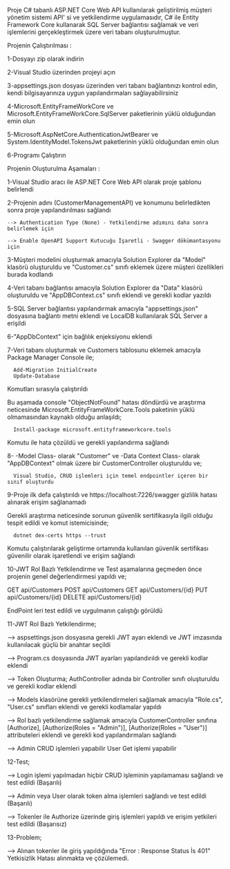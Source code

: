 Proje C# tabanlı ASP.NET Core Web API kullanılarak geliştirilmiş müşteri yönetim sistemi API' si ve yetkilendirme uygulamasıdır, 
C# ile Entity Framework Core kullanarak SQL Server bağlantısı sağlamak ve veri işlemlerini gerçekleştirmek üzere veri tabanı oluşturulmuştur.



Projenin Çalıştırılması :

1-Dosyayı zip olarak indirin


2-Visual Studio üzerinden projeyi açın


3-appsettings.json dosyası üzerinden veri tabanı bağlantınızı kontrol edin, kendi bilgisayarınıza uygun yapılandırmaları sağlayabilirsiniz


4-Microsoft.EntityFrameWorkCore ve Microsoft.EntityFrameWorkCore.SqlServer paketlerinin yüklü olduğundan emin olun


5-Microsoft.AspNetCore.AuthenticationJwtBearer ve System.IdentityModel.TokensJwt paketlerinin yüklü olduğundan emin olun


6-Programı Çalıştırın





Projenin Oluşturulma Aşamaları :

1-Visual Studio aracı ile ASP.NET Core Web API olarak proje şablonu belirlendi


2-Projenin adını (CustomerManagementAPI) ve konumunu belirledikten sonra proje yapılandırılması sağlandı

    --> Authentication Type (None) - Yetkilendirme adımını daha sonra belirlemek için

    --> Enable OpenAPI Support Kutucuğu İşaretli - Swagger dökümantasyonu için


3-Müşteri modelini oluşturmak amacıyla Solution Explorer da "Model" klasörü oluşturuldu ve "Customer.cs" sınıfı eklemek üzere müşteri özellikleri burada kodlandı


4-Veri tabanı bağlantısı amacıyla Solution Explorer da "Data" klasörü oluşturuldu ve "AppDBContext.cs" sınıfı eklendi ve gerekli kodlar yazıldı


5-SQL Server bağlantısı yapılandırmak amacıyla "appsettings.json" dosyasına bağlantı metni eklendi ve LocalDB kullanılarak SQL Server a erişildi


6-"AppDbContext" için bağlılık enjeksiyonu eklendi


7-Veri tabanı oluşturmak ve Customers tablosunu eklemek amacıyla Package Manager Console ile;

      Add-Migration InitialCreate
      Update-Database

  Komutları sırasıyla çalıştırıldı

  Bu aşamada console "ObjectNotFound" hatası döndürdü ve araştırma neticesinde Microsoft.EntityFrameWorkCore.Tools paketinin yüklü olmamasından kaynaklı olduğu anlaşıldı;

      Install-package microsoft.entityframeworkcore.tools 

  Komutu ile hata çözüldü ve gerekli yapılandırma sağlandı



8- -Model Class- olarak "Customer" ve -Data Context Class- olarak "AppDBContext" olmak üzere bir CustomerController oluşturuldu ve;
       
      Visual Studio, CRUD işlemleri için temel endpointler içeren bir sınıf oluşturdu


9-Proje ilk defa çalıştırıldı ve https://localhost:7226/swagger gizlilik hatası alınarak erişim sağlanamadı

  Gerekli araştırma neticesinde sorunun güvenlik sertifikasıyla ilgili olduğu tespit edildi ve komut istemicisinde;

      dotnet dex-certs https --trust

  Komutu çalıştırılarak geliştirme ortamında kullanılan güvenlik sertifikası güvenilir olarak işaretlendi ve erişim sağlandı



10-JWT Rol Bazlı Yetkilendirme ve Test aşamalarına geçmeden önce projenin genel değerlendirmesi yapıldı ve;

   GET api/Customers
   POST api/Customers
   GET api/Customers/{id}
   PUT api/Customers/{id}
   DELETE api/Customers/{id}

   EndPoint leri test edildi ve uygulmanın çalıştığı görüldü



11-JWT Rol Bazlı Yetkilendirme;

   --> aspsettings.json dosyasına gerekli JWT ayarı eklendi ve JWT imzasında kullanılacak güçlü bir anahtar seçildi

   --> Program.cs dosyasında JWT ayarları yapılandırıldı ve gerekli kodlar eklendi

   --> Token Oluşturma; AuthController adında bir Controller sınıfı oluşturuldu ve gerekli kodlar eklendi

   --> Models klasörüne gerekli yetkilendirmeleri sağlamak amacıyla "Role.cs", "User.cs" sınıfları eklendi ve gerekli kodlamalar yapıldı

   --> Rol bazlı yetkilendirme sağlamak amacıyla CustomerController sınıfına [Authorize], [Authorize(Roles = "Admin")], [Authorize(Roles = "User")]
       attributeleri eklendi ve gerekli kod yapılandırmaları sağlandı

   --> Admin CRUD işlemleri yapabilir
       User Get işlemi yapabilir



12-Test;

   --> Login işlemi yapılmadan hiçbir CRUD işleminin yapılamaması sağlandı ve test edildi (Başarılı)

   --> Admin veya User olarak token alma işlemleri sağlandı ve test edildi (Başarılı)

   --> Tokenler ile Authorize üzerinde giriş işlemleri yapıldı ve erişim yetkileri test edildi (Başarısız)



13-Problem;

   --> Alınan tokenler ile giriş yapıldığında "Error : Response Status İs 401" Yetkisizlik Hatası alınmakta ve çözülemedi.
